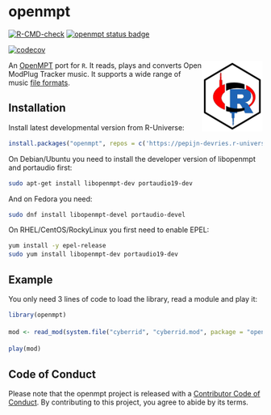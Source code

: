 
# openmpt

<!-- badges: start -->

[![R-CMD-check](https://github.com/pepijn-devries/openmpt/actions/workflows/R-CMD-check.yaml/badge.svg)](https://github.com/pepijn-devries/openmpt/actions/workflows/R-CMD-check.yaml)
[![openmpt status
badge](https://pepijn-devries.r-universe.dev/badges/openmpt)](https://pepijn-devries.r-universe.dev/openmpt)
<!--[![version](https://www.r-pkg.org/badges/version/openmpt)](https://CRAN.R-project.org/package=openmpt)-->
<!--![cranlogs](https://cranlogs.r-pkg.org/badges/openmpt)-->
[![codecov](https://codecov.io/gh/pepijn-devries/openmpt/graph/badge.svg?token=HAV50SM4TF)](https://codecov.io/gh/pepijn-devries/openmpt)
<!-- badges: end -->

<img src="man/figures/logo.svg" align="right" height="139" copyright="cc-sa" alt="logo" class="pkgdown-hide" />

An [OpenMPT](https://www.openmpt.org) port for `R`. It reads, plays and
converts Open ModPlug Tracker music. It supports a wide range of music
[file formats](https://wiki.openmpt.org/Manual:_Module_formats).

## Installation

Install latest developmental version from R-Universe:

``` r
install.packages("openmpt", repos = c('https://pepijn-devries.r-universe.dev', 'https://cloud.r-project.org'))
```

On Debian/Ubuntu you need to install the developer version of libopenmpt
and portaudio first:

``` sh
sudo apt-get install libopenmpt-dev portaudio19-dev
```

And on Fedora you need:

``` sh
sudo dnf install libopenmpt-devel portaudio-devel
```

On RHEL/CentOS/RockyLinux you first need to enable EPEL:

``` sh
yum install -y epel-release
sudo yum install libopenmpt-dev portaudio19-dev
```

## Example

You only need 3 lines of code to load the library, read a module and
play it:

``` r
library(openmpt)

mod <- read_mod(system.file("cyberrid", "cyberrid.mod", package = "openmpt"))

play(mod)
```

## Code of Conduct

Please note that the openmpt project is released with a [Contributor
Code of
Conduct](https://contributor-covenant.org/version/2/1/CODE_OF_CONDUCT.html).
By contributing to this project, you agree to abide by its terms.
